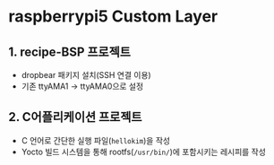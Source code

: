 # raspberrypi5 Custom Layer

## 1. recipe-BSP 프로젝트
- dropbear 패키지 설치(SSH 연결 이용)
- 기존 ttyAMA1 -> ttyAMA0으로 설정

## 2. C어플리케이션 프로젝트
- C 언어로 간단한 실행 파일(`hellokim`)을 작성
- Yocto 빌드 시스템을 통해 rootfs(`/usr/bin/`)에 포함시키는 레시피를 작성